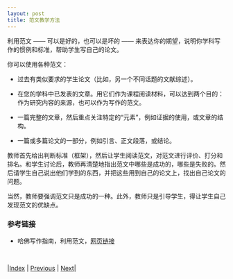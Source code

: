 ```yaml
---
layout: post
title: 范文教学方法
---
```


利用范文 —— 可以是好的，也可以是坏的 —— 来表达你的期望，说明你学科写作的惯例和标准，帮助学生写自己的论文。

你可以使用各种范文：

- 过去有类似要求的学生论文（比如，另一个不同话题的文献综述）。

- 在您的学科中已发表的文章。用它们作为课程阅读材料，可以达到两个目的：作为研究内容的来源，也可以作为写作的范文。

- 一篇完整的文章，然后重点关注特定的“元素”，例如证据的使用，或文章的结构。

- 一篇或多篇论文的一部分，例如引言、正文段落，或结论。

教师首先给出判断标准（框架），然后让学生阅读范文，对范文进行评价、打分和排名。和学生讨论后，教师再清楚地指出范文中哪些是成功的，哪些是失败的。然后请学生自己说出他们学到的东西，并把这些用到自己的论文上，找出自己论文的问题。

当然，教师要强调范文只是成功的一种。此外，教师只是引导学生，得让学生自己发现范文的优缺点。

### 参考链接

- 哈佛写作指南，利用范文，[网页链接](https://hw-instructortoolkit.com/more-on-providing-models)

<br/>

|[Index](../) | [Previous](4-8-jill) | [Next](5-summary)|
